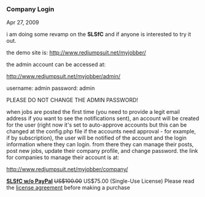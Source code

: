 ### Company Login

Apr 27, 2009

i am doing some revamp on the __SLSfC__ and if anyone is interested to try it out.

the demo site is: <a href="http://www.redjumpsuit.net/myjobber/" target="_blank">http://www.redjumpsuit.net/myjobber/</a>

the admin account can be accessed at:

<a href="http://www.redjumpsuit.net/myjobber/admin/" target="_blank">http://www.redjumpsuit.net/myjobber/admin/</a>

username: admin
password: admin

PLEASE DO NOT CHANGE THE ADMIN PASSWORD!

when jobs are posted the first time (you need to provide a legit email address if you want to see the notifications sent), an account will be created for the user (right now it's set to auto-approve accounts but this can be changed at the config.php file if the accounts need approval - for example, if by subscription), the user will be notified of the account and the login information where they can login. from there they can manage their posts, post new jobs, update their company profile, and change password. the link for companies to manage their account is at:

<a href="http://www.redjumpsuit.net/myjobber/company/" target="_blank">http://www.redjumpsuit.net/myjobber/company/</a>

<div style="min-height:50px;"><span style="width: 120px; float: left; vertical-align: top; margin-right: 10px;"><a href="https://www.paypal.com/cgi-bin/webscr?cmd=_s-xclick&amp;hosted_button_id=5699100" target="_blank"><img alt="" src="https://www.paypal.com/en_US/i/btn/btn_buynowCC_LG.gif" style="border: 0;"/></a></span><span style="float:left;vertical-align:top; text-align:left; padding-right:10px;"><a href="https://www.paypal.com/cgi-bin/webscr?cmd=_s-xclick&amp;hosted_button_id=5699100" target="_blank"><strong>SLSfC w/o PayPal</strong></a>
<span style="text-decoration: line-through;">US$100.00</span> US$75.00 (Single-Use License)
Please read the <span style="text-decoration: underline;"><a href="http://www.redjumpsuit.net/software-license/">license agreement</a></span> before making a purchase</span></div>